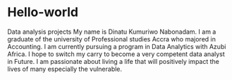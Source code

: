 # Hello-world
Data analysis projects
My name is Dinatu Kumuriwo Nabonadam.
I am a graduate of the university of Professional studies Accra who majored in Accounting.
I am currently pursuing a program in Data Analytics with Azubi Africa.
I hope to switch my carry to become a very competent data analyst in Future.
I am passionate about living a life that will positively impact the lives of many especially the vulnerable.
